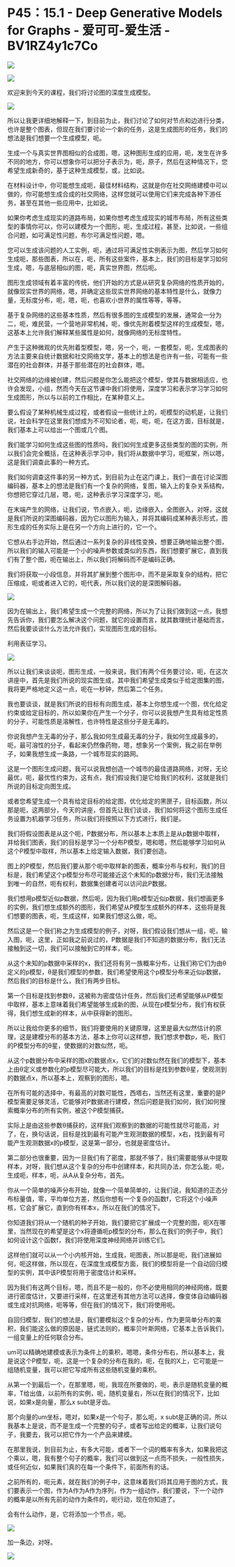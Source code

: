 # P45：15.1 - Deep Generative Models for Graphs - 爱可可-爱生活 - BV1RZ4y1c7Co

![](img/59b85fa93cf29ef4e2fdff12c723effd_0.png)

![](img/59b85fa93cf29ef4e2fdff12c723effd_1.png)

欢迎来到今天的课程，我们将讨论图的深度生成模型。

![](img/59b85fa93cf29ef4e2fdff12c723effd_3.png)

所以让我更详细地解释一下，到目前为止，我们讨论了如何对节点和边进行分类，也许是整个图表，但现在我们要讨论一个新的任务，这是生成图形的任务，我们的想法是我们想要一个生成模型，呃。

生成一个与真实世界图相似的合成图，嗯，这种图形生成的应用，呃，发生在许多不同的地方，你可以想象你可以把分子表示为，呃，原子，然后在这种情况下，您希望生成新奇的，基于这种生成模型，或，比如说。

在材料设计中，你可能想生成呃，最佳材料结构，这就是你在社交网络建模中可以做的，你可能想生成合成的社交网络，这样您就可以使用它们来完成各种下游任务，甚至在其他一些应用中，比如说。

如果你考虑生成现实的道路布局，如果你想考虑生成现实的城市布局，所有这些类型的事情你可以，你可以建模为一个图形，呃，生成过程，甚至，比如说，一些组合问题，如可满足性问题，布尔可满足性问题，嗯。

您可以生成该问题的人工实例，呃，通过将可满足性实例表示为图，然后学习如何生成呃，那些图表，所以在，呃，所有这些案件，基本上，我们的目标是学习如何生成，嗯，与底层相似的图，呃，真实世界图，然后呃。

图形生成领域有着丰富的传统，他们开始的方式是从研究复杂网络的性质开始的，就像现实世界的网络，嗯，并确定这些现实世界网络的基本特性是什么，就像力量，无标度分布，呃，嗯，呃，也喜欢小世界的属性等等，等等。

基于复杂网络的这些基本性质，然后有很多图的生成模型的发展，通常会一分为二，呃，难民营，一个营地非常机械，呃，像优先附着模型这样的生成模型，嗯，这基本上允许我们解释某些属性是如何，就像网络的无标度特性。

产生于这种微观的优先附着型模型，嗯，另一个，呃，一套模型，呃，生成图表的方法主要来自统计数据和社交网络文学，基本上的想法是也许有一些，可能有一些潜在的社会群体，并基于那些潜在的社会群体，嗯。

社交网络的边缘被创建，然后问题是你怎么能把这个模型，使其与数据相适应，也许会发现，小组，然而今天在这节课中我们将使用，深度学习和表示学习学习如何生成图形，所以与以前的工作相比，在某种意义上。

要么假设了某种机械生成过程，或者假设一些统计上的，呃模型的动机是，让我们说，社会科学在这里我们想成为不可知论者，呃，呃，呃，在这方面，目标就是，我们基本上可以给出一个图或几个图。

我们能学习如何生成这些图的性质吗，我们如何生成更多这些类型的图的实例，所以我们会完全概括，在这种表示学习中，我们将从数据中学习，呃框架，所以嗯，这是我们调查此事的一种方式。

我们如何调查这件事的另一种方式，到目前为止在这门课上，我们一直在讨论深图编码器，基本上的想法是我们有一个复杂的网络，复图，输入上的复杂关系结构，你想把它穿过几层，嗯，呃，这种表示学习深度学习，呃。

在末端产生的网络，让我们说，节点嵌入，呃，边缘嵌入，全图嵌入，对呀，这就是我们所说的深图编码器，因为它以图形为输入，并将其编码成某种表示形式，图形生成的任务实际上是在另一个方向上进行的，它一个。

它想从右手边开始，然后通过一系列复杂的非线性变换，想要正确地输出整个图，所以我们的输入可能是一个小的噪声参数或类似的东西，我们想要扩展它，直到我们有了整个图，呃在输出上，所以我们将解码而不是编码正确。

我们将获取一小段信息，并将其扩展到整个图形中，而不是采取复杂的结构，把它压缩成，呃或者进入它的，呃代表，所以我们说的是深图解码器。



![](img/59b85fa93cf29ef4e2fdff12c723effd_5.png)

因为在输出上，我们希望生成一个完整的网络，所以为了让我们做到这一点，我想先告诉你，我们要怎么解决这个问题，就它的设置而言，就其数理统计基础而言，然后我要谈谈什么方法允许我们，实现图形生成的目标。

利用表征学习。

![](img/59b85fa93cf29ef4e2fdff12c723effd_7.png)

所以让我们来谈谈呃，图形生成，一般来说，我们有两个任务要讨论，呃，在这次讲座中，首先是我们所说的现实图生成，其中我们希望生成类似于给定图集的图，我将更严格地定义这一点，呃在一秒钟，然后第二个任务。

我也要谈谈，就是我们所说的目标有向图生成，基本上你想生成一个图，优化给定约束或给定目标的，所以如果你在产生一个分子，你可以说我想产生具有给定性质的分子，可能性质是溶解性，也许特性是这些分子是无毒的。

你说我想产生无毒的分子，那么我如何生成最无毒的分子，我如何生成最多的，呃，最可溶性的分子，看起来仍然像药物，嗯，想象另一个案例，我之前在举例子，如果我想生成一条路，一个城市现实的路网。

这是一个图形生成问题，我可以说我想创造一个城市的最佳道路网络，对呀，无论最优，呃，最优性约束为，这有点，我们假设我们是它给我们的权利，这就是我们所说的目标定向图生成。

或者您希望生成一个具有给定目标的给定图，优化给定的黑匣子，目标函数，所以那是呃，这两部分，今天的讲座，但首先让我们谈谈，我们如何将这个图形生成任务设置为机器学习任务，所以我们将按照以下方式进行，我们是。

我们将假设图表是从这个呃，P数据分布，所以基本上本质上是从p数据中取样，并给我们图表，我们的目标是学习一个分布P模型，嗯和嗯，然后能够学习如何从这个P模型中取样，所以基本上给定输入数据，我们要创造。

图上的P模型，然后我们要从那个呃中取样新的图表，概率分布与权利，我们的目标是，我们希望这个p模型分布尽可能接近这个未知的p数据分布，我们无法接触到唯一的自然，呃有权利，数据集创建者可以访问此P数据。

我们想用p模型近似p数据，然后呃，因为我们用p模型近似p数据，我们想画更多的实例，我们想生成额外的图形，我们希望从P模型生成额外的样本，这些将是我们想要的图表，呃，生成这样，如果我们想这么做，呃。

然后这是一个我们称之为生成模型的例子，对呀，我们假设我们想从一组，呃，输入图，呃，这里，正如我之前说过的，P数据是我们不知道的数据分布，我们无法接触到这一切，我们可以接触到它的样本，呃。

从这个未知的p数据中采样的x，我们还将有另一族概率分布，让我们称它们为由θ定义的p模型，θ是我们模型的参数，我们希望使用这个p模型分布来近似p数据，然后我们的目标是什么，我们有两步目标。

第一个目标是找到参数θ，这被称为密度估计任务，然后我们还希望能够从P模型中取样，基本上意味着我们希望能够生成新的图，从现在p模型分布，我们有权获得，我们想生成新的样本，从中获得新的图形。

所以让我给你更多的细节，我们将要使用的关键原理，这里是最大似然估计的原理，这是建模分布的基本方法，基本上你可以这样想，我们想求参数p，呃，我们的P模型分布的θ星，使数据的对数似然，呃。

从这个p数据分布中采样的图x的数据点x，它们的对数似然在我们的模型下，基本上由θ定义或参数化的p模型尽可能大，所以我们的目标是找到参数θ星，使观测到的数据点x，所以基本上，观察到的图形，嗯。

在所有可能的选择中，有最高的对数可能性，西塔右，当然还有这里，重要的是P模型需要足够灵活，它能够对P数据进行建模，然后问题是我们如何，我们如何搜索概率分布的所有实例，被这个P模型捕获。

实际上是由这些参数θ捕获的，这样我们观察到的数据的可能性就尽可能高，对了，在，换句话说，目标是找到最有可能产生观测数据的模型，x右，找到最有可能产生观测数据x的p模型，这是第一部分，也就是密度估计。

第二部分也很重要，因为一旦我们有了密度，那就不够了，我们需要能够从中提取样本，对呀，我们想从这个复杂的分布中创建样本，和共同办法，你怎么能，呃，生成呃，样本，呃，从A从复杂分布，首先。

你从一个简单的噪声分布开始，就像一个简单简单的，让我们说，我知道的正态分布标量值，零，平均单位方差，然后你想有一个复杂的函数f，它将这个小噪声核，它会扩展它，直到你有样本x，所以在我们的情况下。

你知道我们将从一个随机的种子开始，我们要把它扩展成一个完整的图，呃X在哪里，当然现在的希望是这个x将遵循呃p模型的分布，那么在我们的例子中，我们如何设计这个函数f，我们将使用深度神经网络并训练它们。

这样他们就可以从一个小内核开始，生成我，呃图表，所以那是呃，我们进展如何，呃这样做，所以现在，在深度生成模型方面，我们的模型将是一个自动回归模型的实例，其中该P模型将用于密度估计和采样。

因为我们有这两个目标，嗯，而且不是一般的，你不必使用相同的神经网络，既要进行密度估计，又要进行采样，在这里还有其他方法可以选择，像变体自动编码器或生成对抗网络，呃等等，但在我们的情况下，我们将使用呃。

自回归模型，我们的想法是，我们要模拟这个复杂的分布，作为更简单分布的乘积，我们能这么做的原因是，链式法则的，概率贝叶斯网络，它基本上告诉我们，一组变量上的任何联合分布。

um可以精确地建模或表示为条件上的乘积，嗯嗯，条件分布右，所以基本上，我是说这个P模型，呃，这是一个复杂的分布在我的，呃，在我的X上，它可能是一组随机变量，我可以把它写成所有这些随机变量的乘积。

从第一个到最后一个，在那里嗯，呃，我现在所要做的，呃，表示是随机变量的概率，T给出值，以前所有的实例，呃，随机变量右，所以在我们的情况下，比如说，如果x是向量，那么x subt是牙齿。

那个向量的um坐标，嗯对，如果x是一个句子，那么呃，x subt是正确的词，所以我基本上是说，而不是生成一个完整的句子，或者写出给定的概率，让我们说句子，我要去，我可以把它作为一个产品来建模。

在那里我说，到目前为止，有多大可能，或者下一个词的概率有多大，如果我把这个乘以，嗯，我有整个句子的概率，我们可以做到这一点而不损失，一般性损失，或任何近似，如果我们真的在每一个条件下，前面所有的话。

之前所有的，呃元素，就在我们的例子中，这意味着我们将其应用于图的方式，我们要表示一个图，作为A作为A作为序列，作为一组动作，我们要说，下一个动作的概率是以所有先前的动作为条件的，呃行动，现在你知道了。

会有什么动作，是，它将添加一个节点，呃。

![](img/59b85fa93cf29ef4e2fdff12c723effd_9.png)

加一条边，对呀。

![](img/59b85fa93cf29ef4e2fdff12c723effd_11.png)